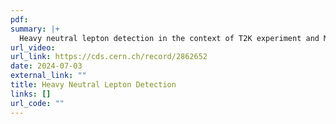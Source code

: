```yaml
---
pdf: 
summary: |+
  Heavy neutral lepton detection in the context of T2K experiment and MiniBooNE excess.
url_video: 
url_link: https://cds.cern.ch/record/2862652
date: 2024-07-03
external_link: ""
title: Heavy Neutral Lepton Detection
links: []
url_code: ""
---
```




